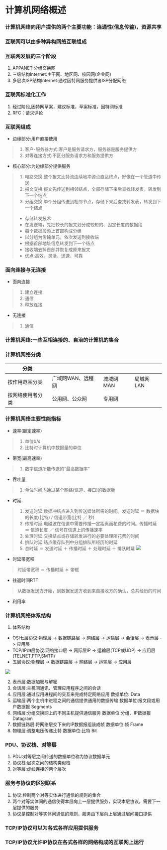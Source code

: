 # 计算机网络概述
### 计算机网络向用户提供的两个主要功能：连通性(信息传输)，资源共享
### 互联网可以由多种异构网络互联组成
### 互联网发展的三个阶段
1. APPANET:分组交换网
2. 三级结构Internet:主干网、地区网、校园网(企业网)
3. 多层次ISP结构Internet:通过因特网服务提供者ISP分配网络
### 互联网标准化工作
1. 经过阶段,因特网草案，建议标准，草案标准，因特网标准
2. RFC：请求评论
### 互联网组成
- 边缘部分:用户直接使用
> 1. 客户-服务器方式:客户是服务请求方，服务器是服务提供方
> 2. 对等连接方式:不区分服务请求方和服务提供方
- 核心部分:为边缘部分提供服务
> 1. 电路交换:整个报文比特流连续地冲源点直达终点，好像在一个管道中传送
> 2. 报文交换:报文先传送到相邻结点，全部存储下来后查找转发表，转发到下一个结点
> 3. 分组交换:单个分组传送到相邻节点，存储下来后查找转发表，转发到下一个结点
> - 存储转发技术
> - 在发送端，先把较长的报文划分成较短的、固定长度的数据段
> - 每个数据段添上首部构成分组
> - 以分组为传输单元，依次发送到接收端
> - 根据首部地址信息转发到下一个结点
> - 接收端去掉首部并恢复成原来报文
> - 优点:高效，灵活，迅速，可靠
### 面向连接与无连接
- 面向连接
> 1. 建立连接
> 2. 通信
> 3. 释放连接
- 无连接
> 1. 通信
### 计算机网络:一些互相连接的、自治的计算机的集合
### 计算机网络分类

|分类||||
|-|-|-|-|
|按作用范围分类|广域网WAN、远程网|城域网MAN|局域网LAN|个人区域网PAN|
|按网络使用者分类|公用网、公众网|专用网|

### 计算机网络主要性能指标
- 速率(额定速率)
> 1. 单位b/s
> 2. 比特时计算机中数据量的单位
- 带宽(最高速率)
> 1. 数字信道所能传送的"最高数据率"
- 吞吐量
> 1. 单位时间内通过某个网络(信道、接口)的数据量
- 时延
> 1. 发送时延:数据冲结点进入到传送媒体所需的时间。发送时延 ＝ 数据块的长度(比特) / 信道带宽(比特 ／ 秒)
> 2. 传播时延:电磁波在信道中需要传播一定距离而花费的时间。传播时延 ＝ 信道长度 ／ 信号在信道上的传播速率
> 3. 处理时延:交换结点或存储转发进行的必要处理所花费的时间
> 4. 排队时延:结点缓存队列中分组排队所经历的时延
> 5. 总时延 ＝ 发送时延 ＋ 传播时延 ＋ 处理时延 ＋ 排队时延
> ![](https://ooo.0o0.ooo/2017/06/24/594e04a1a20d8.png)
- 时延带宽积
> 时延带宽积 ＝ 传播时延 ＊ 带框
- 往返时间RTT
> 从数据发送方开始，到数据发送方收到来自接收方的确认，总共经历的时间
- 利用率
### 计算机网络体系结构
1. 体系结构
- OSI七层协议:物理层 -> 数据链路层 -> 网络层 -> 运输层 -> 会话层 -> 表示层 -> 应用层
- TCP/IP四层协议:网络接口层 -> 网际层IP -> 运输层(TCP或UDP) -> 应用层(TELNET,FTP,SMTP)
- 五层协议:物理层 -> 数据链路层 -> 网络层 -> 运输层 -> 应用层

![](https://ooo.0o0.ooo/2017/06/24/594e10dd7366e.png)

2. 表示层:数据加密与解密
3. 会话层:主机间通讯、管理应用程序之间的会话
2. 应用层:通过应用进程间的交互来完成特定网络应用 数据单位: Data
3. 运输层:两个主机中进程之间的通信提供通用的数据传输 数据单位:报文段或用户数据报 Segments
4. 网络层:分组交换网上的不同主机提供通信服务 数据单位:分组、IP数据报 Datagram
5. 数据链路层:将网络层交下来的IP数据报组装成帧 数据单位:帧 Frame
6. 物理层:调整电压传递比特 数据单位:比特 Bit

### PDU、协议栈、对等层
1. PDU:对等层之间传送的数据单位称为协议数据单元
2. 协议栈:层次之间的结构类似栈
3. 对等层:虚线连接的两个层次

### 服务与协议的区别联系
1. 协议:控制两个对等实体进行通信的规则的集合
2. 两个对等实体间的通信使得本层向上一层提供服务，实现本层协议，需要下一层提供的服务
3. 协议是控制对等实体间通信的规则，服务由下层向上层通过层间接口提供

### TCP/IP协议可以为各式各样应用提供服务
### TCP/IP协议允许IP协议在各式各样的网络构成的互联网上运行